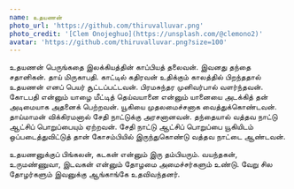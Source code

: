 ```yaml
---
name: உதயணன்
photo_url: 'https://github.com/thiruvalluvar.png'
photo_credit: '[Clem Onojeghuo](https://unsplash.com/@clemono2)'
avatar: 'https://github.com/thiruvalluvar.png?size=100'
---
```

உதயணன் பெருங்கதை இலக்கியத்தின் காப்பியத் தலைவன். இவனது தந்தை சதானிகன். தாய் மிருகாபதி. காட்டில் கதிரவன் உதிக்கும் காலத்தில் பிறந்ததால் உதயணன் எனப் பெயர் சூட்டப்பட்டவன். பிரமசுந்தர முனிவர்பால் வளர்ந்தவன். கோடபதி என்னும் யாழை மீட்டித் தெய்வயானை என்னும் யானையை அடக்கித் தன் அடிமையாக அதனைக் பெற்றவன். யூகியை முதலமைச்சனாக வைத்துக்கொண்டவன். தாய்மாமன் விக்கிரமனால் சேதி நாட்டுக்கு அரசனானவன். தந்தையால் வத்தவ நாட்டு ஆட்சிப் பொறுப்பையும் ஏற்றவன். சேதி நாட்டு ஆட்சிப் பொறுப்பை யூகியிடம் ஒப்படைத்துவிட்டுத் தான் கோசம்பியில் இருந்துகொண்டு வத்தவ நாட்டை ஆண்டவன்.

உதயணனுக்குப் பிங்கலன், கடகன் என்னும் இரு தம்பியரும். வயந்தகன், உருமண்ணுவா, இடவகன் என்னும் தோழமை அமைச்சர்களும் உண்டு. வேறு சில தோழர்களும் இவனுக்கு ஆங்காங்கே உதவிவந்தனர்.
